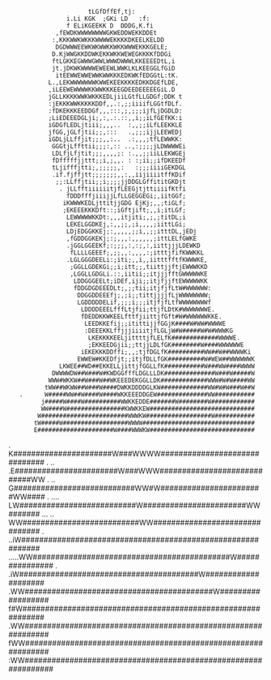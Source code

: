                           tLGfDffEf,tj:                                 
                    i.Li KGK  ;GKi LD   :f:                             
                    f ELiKGEEKK D  DDDG,K.fi                            
                 ,fEWDKWWWWWWWWGKWEDDWEKKDDEt                           
                :,KKKWWKWKKKWWWWEKKKKDKEELKELDD                         
                 DGDWWWEEWKWKWWKKWKKWWWEKKKGELE;                        
                D.KjWWGKKDDWKEKKWKKWEWEGKKKKfDDGi                       
                ftLGKKEGWWWGWWLWWWDWWWLKKEEEEDtL,i                      
                jt.jDKWKWWWWEWEEWLWWKLKLKEEGGLfGiD                      
                 itEEWWEWWEWWKWWKKKEDKWKfEDGGtL:tK.                     
               L.,LEKWWWWWWWKWWEKEEKKKKEDKKDGEfLDE,                     
               ,iLEEWEWWWWKKWWKKKEEGDEEDEEEEEGiL.D                      
               jGLLKKKKWWKWKKKEDLjiiLGtfLLGDGf;DDK t                    
               :jEKKKWWKKKKKDDf,,.:,;;iiiifLGGtfDLf.                    
               :fDKEKKKEEDDGf,,,:::,;,;;;ijfLjDGDLD:                    
               ;LiEDEEEDGLji;,:,.:.::,,i;;iLfGEfKK:i                    
               iGDGfLEDLjtiii;,,,..  :,,;;iLfLEEKKLE                    
               jfGG,jGLfjtii;;,:::   .,;;;ijjLEEWEDj                    
               iGDLjLLffjit;;;,,:..  .:,,,;tfLEWWKK:                    
                GGGtjLffttii;;;:,:: ..,:;;;;jLDWWWWEi                   
                LDLfjLfjtit;;;,,,,;: :.,,;;iiLLEKWGEj                   
                fDfffffjjttt;;i,;,,. : :;ii;;ifDKEEDf                   
                tLjifffjtti;,;;;;;,:   :;;;iiiiGEKDGL                   
                .if.fjffjtt;;;;;;;,,:,,iijiiiitffKDif                   
                 ;;:LLffjtii;;i;;;;jjDDGLGffititGKDjt                   
                  . jLLfftiiiiiitjfLEEGjtjttiiiifKtfi                   
                    fDDDfffjiiijjLfLLGEGGEGi;,iitGGf;                   
                   iKWWWKEDLjttitjjGDG EjKj;,,;tiGLf;                   
                   ;EKEEEKKKDft::;iGftjift;,,i;itLGf;                   
                    LEWWWWWKKDt:,,,itjiti;,;,;titDL;i                   
                    LEKELGGDKEj,:,,;;,;i,,,,;iittLGi;                   
                    LDjEDGGKKEj;:,,,,,;;i,,;;itttDL,jEDj                
                    ,fGDDGGKEKj;:;,,,:,,,,,,;ittLELfGWKE                
                    .jGGLGGEEKf;:;;;,:,:;,:,iittjjjLDEWKD               
                     fLLLLGEEEf;,;;,,:,,,,:;itttjfifKWWKKL              
                    .LGLGGGDEELi:;iti;,,i,,iitttfftfKWWWKE,             
                     ;GGLLGDEKGi;;i;itt;;,tiittjjftjEWWWKKD             
                     ,LGGLLGDGLi.::,iitii;;itjjjfftGWWWWWKE             
                      LDDGGGEELt;iDEf,iji;;itjfjjftEWWWWWKK             
                      fDDGDGDEEEDLt;,;;tii;itjfjfLtW#WWWWWW:            
                       DDGGDDEEEfj;,;i;;tittjjjjfLjWWWWWWWW;            
                       LGDDDDDELif,;;;i;;;itjfjfLtfWWWWWWWWf            
                        LDDDDEEELfffLtjfii;ttjfLDtK#WWWWWWWE.           
                        fDEDDKKWKEELfttfjiittjfGft#W#WWWWWWKKE.         
                         LEEDKKEfij;;itittijjfGGjK####W#WW#WWWWE        
                         :DEEEKKLffjjjiiiitjfLGLjW#W#####W#W#WWWKG      
                          LKEKKKKEELjittttjfLELfK#############WWWWE.    
                          ;EKKEEDGjii;;ttjjLDLfGK########W####WWWWWWE   
                        iEKEKKKDDffi;,,;tjfDGLfK##########WW##W##WWWWKi 
                       EWWEW#KKEDfjt;;itjfDLLfGK##########W#WEW##WWWWWWK
                  LKWEE##WD##EKKELLjittjfGGLLfK###########W###WW####WWWW
                DWWWWDW##W###W#KWDGGfffLDGLLLDK##############W###W#####W
               WWW#WKKW##W###W##WKEEEDEKGGLLDK#############WWW#W#W####WW
              tWW##WKWW##W###W####DWKKDDDDGLKW#############WW#W#W###W##W
       .      W#####WW##W####W####WKKEEEDDGEW##############WW###########
             j#####W####W##########WWKKEDDE#######W########W############
             WW####W################KWWKKEW#############################
            W########################WWWKW##################W###########
           tW#####W##################WWWW###############################
           E#####################W####WWWKW#############################
   .       K######################W###WWWW##############################
   .  ..  .E#######################W###WWW############################WW
     . ..  G###########################WW#W#######################WW####
   . ....  LW##########################W#######################WW#######
    ... .. WW##########################WW###############################
      . ..iW############################################################
     .....WW############################################W###############
     .  .iW########################################W####################
        .WW##########################################W##################
        f#W#############################################################
       .WW##############################################################
       fWW##############################################################
      :WW###############################################################
